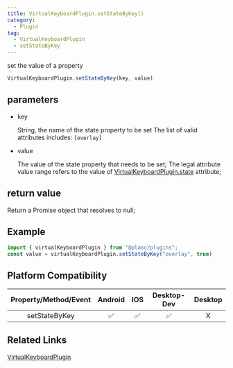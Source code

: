 ```yaml
---
title: VirtualKeyboardPlugin.setStateByKey()
category:
  - Plugin
tag:
  - VirtualKeyboardPlugin
  - setStateByKey 
---
```


set the value of a property

```js
VirtualKeyboardPlugin.setStateByKey(key, value)
```

## parameters

  - key

    String, the name of the state property to be set
    The list of valid attributes includes: `[overlay]`

  - value

    The value of the state property that needs to be set;
    The legal attribute value range refers to the value of [VirtualKeyboardPlugin.state](./index.md) attribute;

## return value

  Return a Promise object that resolves to null;

## Example
```js
import { virtualKeyboardPlugin } from "@plaoc/plugins";
const value = virtualKeyboardPlugin.setStateByKey("overlay", true)
```


## Platform Compatibility

| Property/Method/Event| Android | IOS | Desktop-Dev | Desktop |
|:--------------------:|:-------:|:---:|:-----------:|:-------:|
| setStateByKey        | ✅      | ✅  | ✅          | X       |

## Related Links

[VirtualKeyboardPlugin](./index.md)


